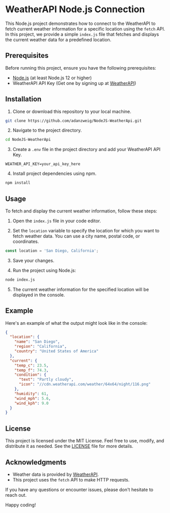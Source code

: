 # WeatherAPI Node.js Connection

This Node.js project demonstrates how to connect to the WeatherAPI to fetch current weather information for a specific location using the `fetch` API. In this project, we provide a simple `index.js` file that fetches and displays the current weather data for a predefined location.

## Prerequisites

Before running this project, ensure you have the following prerequisites:

- [Node.js](https://nodejs.org/) (at least Node.js 12 or higher)
- WeatherAPI API Key (Get one by signing up at [WeatherAPI](https://www.weatherapi.com/))

## Installation

1. Clone or download this repository to your local machine.

```bash
git clone https://github.com/adanzweig/NodeJS-WeatherApi.git
```

2. Navigate to the project directory.

```bash
cd NodeJS-WeatherApi
```

3. Create a `.env` file in the project directory and add your WeatherAPI API Key.

```plaintext
WEATHER_API_KEY=your_api_key_here
```

4. Install project dependencies using npm.

```bash
npm install
```

## Usage

To fetch and display the current weather information, follow these steps:

1. Open the `index.js` file in your code editor.

2. Set the `location` variable to specify the location for which you want to fetch weather data. You can use a city name, postal code, or coordinates.

```javascript
const location = 'San Diego, California';
```

3. Save your changes.

4. Run the project using Node.js:

```bash
node index.js
```

5. The current weather information for the specified location will be displayed in the console.

## Example

Here's an example of what the output might look like in the console:

```json
{
  "location": {
    "name": "San Diego",
    "region": "California",
    "country": "United States of America"
  },
  "current": {
    "temp_c": 23.5,
    "temp_f": 74.3,
    "condition": {
      "text": "Partly cloudy",
      "icon": "//cdn.weatherapi.com/weather/64x64/night/116.png"
    },
    "humidity": 61,
    "wind_mph": 5.6,
    "wind_kph": 9.0
  }
}
```

## License

This project is licensed under the MIT License. Feel free to use, modify, and distribute it as needed. See the [LICENSE](LICENSE) file for more details.

## Acknowledgments

- Weather data is provided by [WeatherAPI](https://www.weatherapi.com/).
- This project uses the `fetch` API to make HTTP requests.

If you have any questions or encounter issues, please don't hesitate to reach out.

Happy coding!